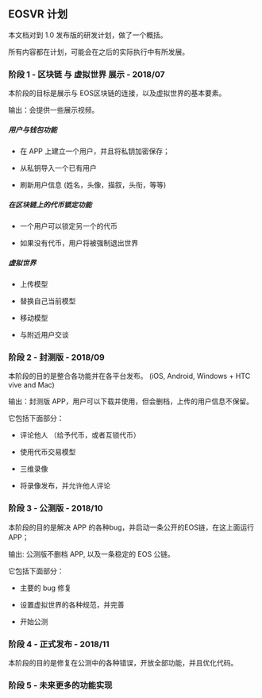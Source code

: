 ## EOSVR 计划

本文档对到 1.0 发布版的研发计划，做了一个概括。

所有内容都在计划，可能会在之后的实际执行中有所发展。


### 阶段 1 - 区块链 与 虚拟世界 展示 - 2018/07

本阶段的目标是展示与 EOS区块链的连接，以及虚拟世界的基本要素。

输出：会提供一些展示视频。


##### 用户与钱包功能

- 在 APP 上建立一个用户，并且将私钥加密保存；

- 从私钥导入一个已有用户

- 刷新用户信息 (姓名，头像，描叙，头衔，等等)


##### 在区块链上的代币锁定功能

- 一个用户可以锁定另一个的代币

- 如果没有代币，用户将被强制退出世界


##### 虚拟世界

- 上传模型

- 替换自己当前模型

- 移动模型

- 与附近用户交谈


### 阶段 2 - 封测版 - 2018/09

本阶段的目的是整合各功能并在各平台发布。 (iOS, Android, Windows + HTC vive and Mac)

输出：封测版 APP，用户可以下载并使用，但会删档，上传的用户信息不保留。

它包括下面部分：

- 评论他人 （给予代币，或者互锁代币）

- 使用代币交易模型

- 三维录像

- 将录像发布，并允许他人评论


### 阶段 3 - 公测版 - 2018/10

本阶段的目的是解决 APP 的各种bug，并启动一条公开的EOS链，在这上面运行 APP；

输出: 公测版不删档 APP, 以及一条稳定的 EOS 公链。


它包括下面部分：

- 主要的 bug 修复

- 设置虚拟世界的各种规范，并完善

- 开始公测


### 阶段 4 - 正式发布 - 2018/11

本阶段的目的是修复在公测中的各种错误，开放全部功能，并且优化代码。


### 阶段 5 - 未来更多的功能实现



